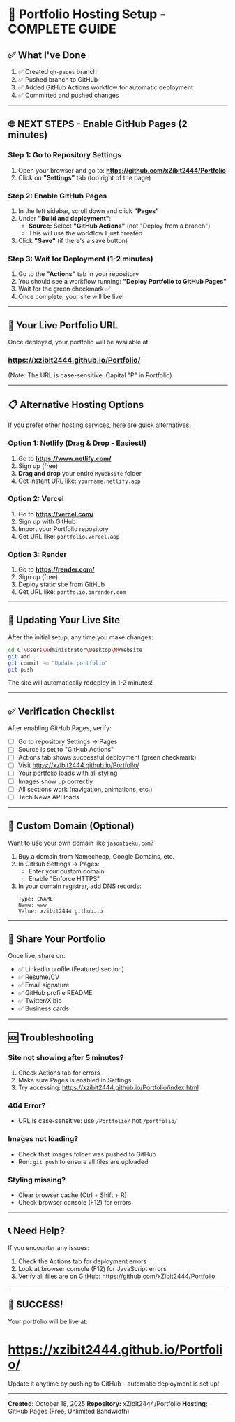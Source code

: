 # 🚀 Portfolio Hosting Setup - COMPLETE GUIDE

## ✅ What I've Done

1. ✅ Created `gh-pages` branch
2. ✅ Pushed branch to GitHub
3. ✅ Added GitHub Actions workflow for automatic deployment
4. ✅ Committed and pushed changes

---

## 🌐 NEXT STEPS - Enable GitHub Pages (2 minutes)

### Step 1: Go to Repository Settings
1. Open your browser and go to: **https://github.com/xZibit2444/Portfolio**
2. Click on **"Settings"** tab (top right of the page)

### Step 2: Enable GitHub Pages
1. In the left sidebar, scroll down and click **"Pages"**
2. Under **"Build and deployment"**:
   - **Source:** Select **"GitHub Actions"** (not "Deploy from a branch")
   - This will use the workflow I just created
3. Click **"Save"** (if there's a save button)

### Step 3: Wait for Deployment (1-2 minutes)
1. Go to the **"Actions"** tab in your repository
2. You should see a workflow running: **"Deploy Portfolio to GitHub Pages"**
3. Wait for the green checkmark ✅
4. Once complete, your site will be live!

---

## 🎉 Your Live Portfolio URL

Once deployed, your portfolio will be available at:

### **https://xzibit2444.github.io/Portfolio/**

(Note: The URL is case-sensitive. Capital "P" in Portfolio)

---

## 📋 Alternative Hosting Options

If you prefer other hosting services, here are quick alternatives:

### Option 1: Netlify (Drag & Drop - Easiest!)
1. Go to **https://www.netlify.com/**
2. Sign up (free)
3. **Drag and drop** your entire `MyWebsite` folder
4. Get instant URL like: `yourname.netlify.app`

### Option 2: Vercel
1. Go to **https://vercel.com/**
2. Sign up with GitHub
3. Import your Portfolio repository
4. Get URL like: `portfolio.vercel.app`

### Option 3: Render
1. Go to **https://render.com/**
2. Sign up (free)
3. Deploy static site from GitHub
4. Get URL like: `portfolio.onrender.com`

---

## 🔧 Updating Your Live Site

After the initial setup, any time you make changes:

```bash
cd C:\Users\Administrator\Desktop\MyWebsite
git add .
git commit -m "Update portfolio"
git push
```

The site will automatically redeploy in 1-2 minutes!

---

## ✅ Verification Checklist

After enabling GitHub Pages, verify:
- [ ] Go to repository Settings → Pages
- [ ] Source is set to "GitHub Actions"
- [ ] Actions tab shows successful deployment (green checkmark)
- [ ] Visit https://xzibit2444.github.io/Portfolio/
- [ ] Your portfolio loads with all styling
- [ ] Images show up correctly
- [ ] All sections work (navigation, animations, etc.)
- [ ] Tech News API loads

---

## 🎨 Custom Domain (Optional)

Want to use your own domain like `jasontieku.com`?

1. Buy a domain from Namecheap, Google Domains, etc.
2. In GitHub Settings → Pages:
   - Enter your custom domain
   - Enable "Enforce HTTPS"
3. In your domain registrar, add DNS records:
   ```
   Type: CNAME
   Name: www
   Value: xzibit2444.github.io
   ```

---

## 📱 Share Your Portfolio

Once live, share on:
- ✅ LinkedIn profile (Featured section)
- ✅ Resume/CV
- ✅ Email signature
- ✅ GitHub profile README
- ✅ Twitter/X bio
- ✅ Business cards

---

## 🆘 Troubleshooting

### Site not showing after 5 minutes?
1. Check Actions tab for errors
2. Make sure Pages is enabled in Settings
3. Try accessing: https://xzibit2444.github.io/Portfolio/index.html

### 404 Error?
- URL is case-sensitive: use `/Portfolio/` not `/portfolio/`

### Images not loading?
- Check that images folder was pushed to GitHub
- Run: `git push` to ensure all files are uploaded

### Styling missing?
- Clear browser cache (Ctrl + Shift + R)
- Check browser console (F12) for errors

---

## 📞 Need Help?

If you encounter any issues:
1. Check the Actions tab for deployment errors
2. Look at browser console (F12) for JavaScript errors
3. Verify all files are on GitHub: https://github.com/xZibit2444/Portfolio

---

## 🎉 SUCCESS!

Your portfolio will be live at:
# **https://xzibit2444.github.io/Portfolio/**

Update it anytime by pushing to GitHub - automatic deployment is set up!

---

**Created:** October 18, 2025
**Repository:** xZibit2444/Portfolio
**Hosting:** GitHub Pages (Free, Unlimited Bandwidth)
